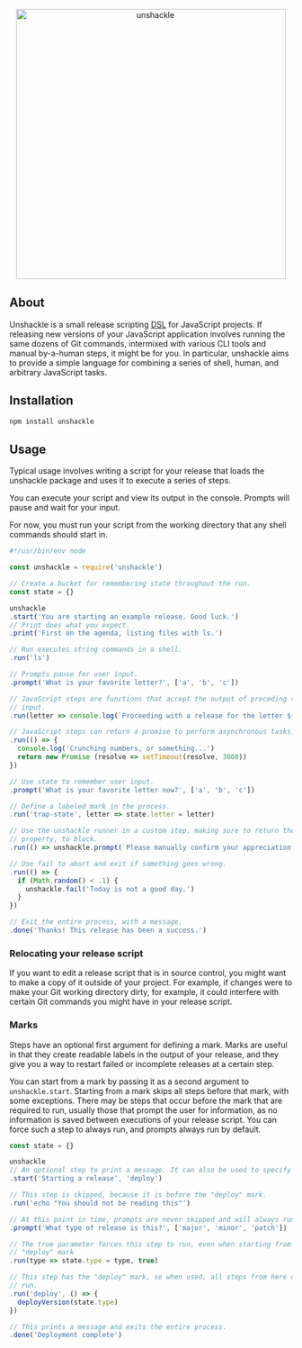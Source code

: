 <p align="center">
  <!-- Borrowed under a CC0 Public Domain license from https://pixabay.com/en/animal-game-asset-call-invertebrate-1296937/ -->
  <img alt="unshackle" src="https://cloud.githubusercontent.com/assets/1095217/19737639/cf70c50c-9b79-11e6-8d46-8d469c7c3b76.png" width="480">
</p>

## About

Unshackle is a small release scripting [DSL](https://en.wikipedia.org/wiki/Domain-specific_language) for JavaScript projects. If releasing new versions of your JavaScript application involves running the same dozens of Git commands, intermixed with various CLI tools and manual by-a-human steps, it might be for you. In particular, unshackle aims to provide a simple language for combining a series of shell, human, and arbitrary JavaScript tasks.

## Installation

```bash
npm install unshackle
```

## Usage

Typical usage involves writing a script for your release that loads the unshackle
package and uses it to execute a series of steps.

You can execute your script and view its output in the console. Prompts will
pause and wait for your input.

For now, you must run your script from the working directory that any shell
commands should start in.

```javascript
#!/usr/bin/env node

const unshackle = require('unshackle')

// Create a bucket for remembering state throughout the run.
const state = {}

unshackle
.start('You are starting an example release. Good luck.')
// Print does what you expect.
.print('First on the agenda, listing files with ls.')

// Run executes string commands in a shell.
.run('ls')

// Prompts pause for user input.
.prompt('What is your favorite letter?', ['a', 'b', 'c'])

// JavaScript steps are functions that accept the output of preceding steps as
// input.
.run(letter => console.log(`Proceeding with a release for the letter ${letter}.`))

// JavaScript steps can return a promise to perform asynchronous tasks.
.run(() => {
  console.log('Crunching numbers, or something...')
  return new Promise (resolve => setTimeout(resolve, 3000))
})

// Use state to remember user input.
.prompt('What is your favorite letter now?', ['a', 'b', 'c'])

// Define a labeled mark in the process.
.run('trap-state', letter => state.letter = letter)

// Use the unshackle runner in a custom step, making sure to return the promise
// property, to block.
.run(() => unshackle.prompt(`Please manually confirm your appreciation for the letter ${state.letter}.`).promise)

// Use fail to abort and exit if something goes wrong.
.run(() => {
  if (Math.random() < .1) {
    unshackle.fail('Today is not a good day.')
  }
})

// Exit the entire process, with a message.
.done('Thanks! This release has been a success.')
```

### Relocating your release script

If you want to edit a release script that is in source control, you might want
to make a copy of it outside of your project. For example, if changes were to
make your Git working directory dirty, for example, it could interfere with
certain Git commands you might have in your release script.

### Marks

Steps have an optional first argument for defining a mark. Marks are useful in
that they create readable labels in the output of your release, and they give
you a way to restart failed or incomplete releases at a certain step.

You can start from a mark by passing it as a second argument to
`unshackle.start`. Starting from a mark skips all steps before that mark, with
some exceptions. There may be steps that occur before the mark that are
required to run, usually those that prompt the user for information, as no
information is saved between executions of your release script. You can
force such a step to always run, and prompts always run by default.

```javascript
const state = {}

unshackle
// An optional step to print a message. It can also be used to specify a mark.
.start('Starting a release', 'deploy')

// This step is skipped, because it is before the "deploy" mark.
.run('echo "You should not be reading this"')

// At this point in time, prompts are never skipped and will always run.
.prompt('What type of release is this?', ['major', 'minor', 'patch'])

// The true parameter forces this step to run, even when starting from the
// "deploy" mark
.run(type => state.type = type, true)

// This step has the "deploy" mark, so when used, all steps from here on will
// run.
.run('deploy', () => {
  deployVersion(state.type)
})

// This prints a message and exits the entire process.
.done('Deployment complete')
```
